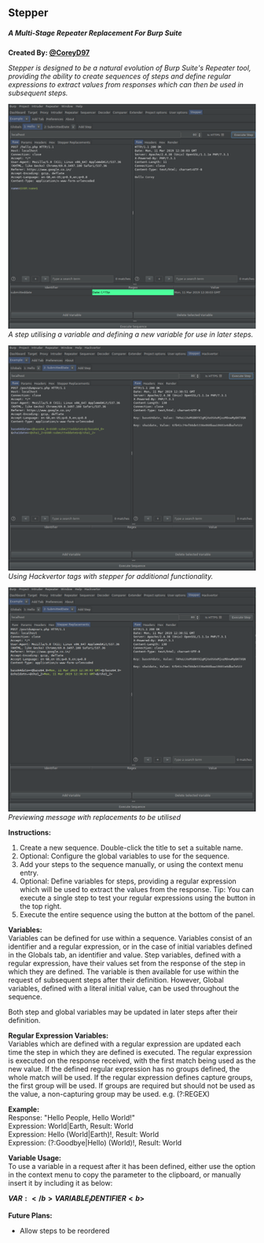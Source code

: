 ## Stepper
##### A Multi-Stage Repeater Replacement For Burp Suite
**Created By: [@CoreyD97](https://twitter.com/CoreyD97)**

*Stepper is designed to be a natural evolution of Burp Suite's Repeater tool, providing the ability to create sequences of steps and define regular expressions to extract values from responses which can then be used in subsequent steps.*
  
![Example Step](images/step1.png)  
*A step utilising a variable and defining a new variable for use in later steps.*
  
![Combining with Hackvertor](images/step2.png)
*Using Hackvertor tags with stepper for additional functionality.*
  
![Replacement Preview Tab](images/with-replacements.png)
*Previewing message with replacements to be utilised*

**Instructions:**
1. Create a new sequence. Double-click the title to set a suitable name.
2. Optional: Configure the global variables to use for the sequence.
3. Add your steps to the sequence manually, or using the context menu entry.
4. Optional: Define variables for steps, providing a regular expression which will be used to extract the values from the response.
   Tip: You can execute a single step to test your regular expressions using the button in the top right.
5. Execute the entire sequence using the button at the bottom of the panel.


**Variables:**  
Variables can be defined for use within a sequence. Variables consist of an identifier and a regular expression, or in the case of initial variables defined in the Globals tab, an identifier and value.
Step variables, defined with a regular expression, have their values set from the response of the step in which they are defined. The variable is then available for use within the request of subsequent steps after their definition.
However, Global variables, defined with a literal initial value, can be used throughout the sequence.

Both step and global variables may be updated in later steps after their definition.


**Regular Expression Variables:**  
Variables which are defined with a regular expression are updated each time the step in which they are defined is executed.
The regular expression is executed on the response received, with the first match being used as the new value.
If the defined regular expression has no groups defined, the whole match will be used.
If the regular expression defines capture groups, the first group will be used.
If groups are required but should not be used as the value, a non-capturing group may be used. e.g. (?:REGEX)


**Example:**   
Response: "Hello People, Hello World!"  
Expression: World|Earth, Result: World  
Expression: Hello (World|Earth)!, Result: World  
Expression: (?:Goodbye|Hello) (World)!, Result: World

**Variable Usage:**  
To use a variable in a request after it has been defined, either use the option in the context menu to copy the parameter to the clipboard, or manually insert it by including it as below:

<b>$VAR:</b>VARIABLE_IDENTIFIER<b>$</b>


**Future Plans:**  
* Allow steps to be reordered
